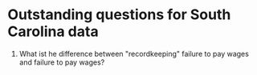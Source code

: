 # Outstanding questions for South Carolina data

1. What ist he difference between "recordkeeping" failure to pay wages and failure to pay wages?